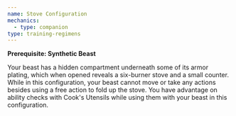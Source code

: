 ```yaml
---
name: Stove Configuration
mechanics:
  - type: companion
type: training-regimens
---
```

__Prerequisite: Synthetic Beast__

Your beast has a hidden compartment underneath some of its armor plating, which when opened reveals a six-burner stove
and a small counter. While in this configuration, your beast cannot move or take any actions besides using a free action
to fold up the stove. You have advantage on ability checks with Cook's Utensils while using them with your beast in this configuration.
